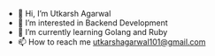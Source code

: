 - 👋 Hi, I’m Utkarsh Agarwal
- 👀 I’m interested in Backend Development 
- 🌱 I’m currently learning Golang and Ruby
- 📫 How to reach me utkarshagarwal101@gmail.com

<!---
utkarsh-zomato/utkarsh-zomato is a ✨ special ✨ repository because its `README.md` (this file) appears on your GitHub profile.
You can click the Preview link to take a look at your changes.
--->
